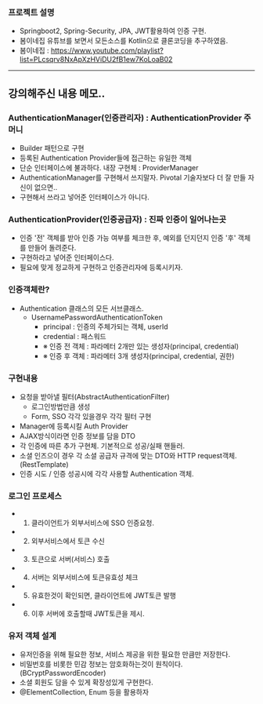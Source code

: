 ### 프로젝트 설명
- Springboot2, Spring-Security, JPA, JWT활용하여 인증 구현.
- 봄이네집 유튜브를 보면서 모든소스를 Kotlin으로 클론코딩을 추구하였음. 
- 봄이네집 : https://www.youtube.com/playlist?list=PLcsqrv8NxApXzHViDU2fB1ew7KoLoaB02

---

## 강의해주신 내용 메모..

### AuthenticationManager(인증관리자) : AuthenticationProvider 주머니

- Builder 패턴으로 구현
- 등록된 Authentication Provider들에 접근하는 유일한 객체
- 단순 인터페이스에 불과하다. 내장 구현체 : ProviderManager
- AuthenticationManager를 구현해서 쓰지말자. Pivotal 기술자보다 더 잘 만들 자신이 없으면..
- 구현해서 쓰라고 넣어준 인터페이스가 아니다.

### AuthenticationProvider(인증공급자) : 진짜 인증이 일어나는곳

- 인증 '전' 객체를 받아 인증 가능 여부를 체크한 후, 예외를 던지던지 인증 '후' 객체를 만들어 돌려준다.
- 구현하라고 넣어준 인터페이스다.
- 필요에 맞게 정교하게 구현하고 인증관리자에 등록시키자.

### 인증객체란?

- Authentication 클래스의 모든 서브클래스.
  - UsernamePasswordAuthenticationToken
    - principal : 인증의 주체가되는 객체, userId
    - credential : 패스워드
    - ※ 인증 전 객체 : 파라메터 2개만 있는 생성자(principal, credential)
    - ※ 인증 후 객체 : 파라메터 3개 생성자(principal, credential, 권한)

### 구현내용

- 요청을 받아낼 필터(AbstractAuthenticationFilter)
  - 로그인방법만큼 생성
  - Form, SSO 각각 있을경우 각각 필터 구현
- Manager에 등록시킬 Auth Provider
- AJAX방식이라면 인증 정보를 담을 DTO
- 각 인증에 따른 추가 구현체. 기본적으로 성공/실패 핸들러.
- 소셜 인즈으이 경우 각 소셜 공급자 규격에 맞는 DTO와 HTTP request객체.(RestTemplate)
- 인증 시도 / 인증 성공시에 각각 사용할 Authentication 객체.

### 로그인 프로세스
- 1. 클라이언트가 외부서비스에 SSO 인증요청.
- 2. 외부서비스에서 토큰 수신
- 3. 토큰으로 서버(서비스) 호출
- 4. 서버는 외부서비스에 토큰유효성 체크
- 5. 유효한것이 확인되면, 클라이언트에 JWT토큰 발행
- 6. 이후 서버에 호출할때 JWT토큰을 제시.

### 유저 객체 설계
- 유저인증을 위해 필요한 정보, 서비스 제공을 위한 필요한 만큼만 저장한다.
- 비밀번호를 비롯한 민감 정보는 암호화하는것이 원칙이다.(BCryptPasswordEncoder)
- 소셜 회원도 담을 수 있게 확장성있게 구현한다.
- @ElementCollection, Enum 등을 활용하자
